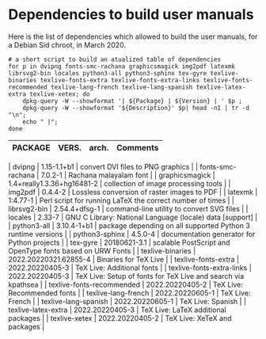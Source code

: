 # Dependencies to build user manuals #

Here is the list of dependencies which allowed to build the user
manuals, for a Debian Sid chroot, in March 2020.

``` shell
# a short script to build an atualized table of dependencies
for p in dvipng fonts-smc-rachana graphicsmagick img2pdf latexmk librsvg2-bin locales python3-all python3-sphinx tex-gyre texlive-binaries texlive-fonts-extra texlive-fonts-extra-links texlive-fonts-recommended texlive-lang-french texlive-lang-spanish texlive-latex-extra texlive-xetex; do
    dpkg-query -W --showformat '| ${Package} | ${Version} | ' $p ;
    dpkg-query -W --showformat '${Description}' $p| head -n1 | tr -d "\n";
    echo " |";
done
```

| PACKAGE | VERS. | arch. | Comments |
| ------- | ----- | ----- | -------- |


| dvipng | 1.15-1.1+b1 | convert DVI files to PNG graphics |
| fonts-smc-rachana | 7.0.2-1 | Rachana malayalam font |
| graphicsmagick | 1.4+really1.3.36+hg16481-2 | collection of image processing tools |
| img2pdf | 0.4.4-2 | Lossless conversion of raster images to PDF |
| latexmk | 1:4.77-1 | Perl script for running LaTeX the correct number of times |
| librsvg2-bin | 2.54.4+dfsg-1 | command-line utility to convert SVG files |
| locales | 2.33-7 | GNU C Library: National Language (locale) data [support] |
| python3-all | 3.10.4-1+b1 | package depending on all supported Python 3 runtime versions |
| python3-sphinx | 4.5.0-4 | documentation generator for Python projects |
| tex-gyre | 20180621-3.1 | scalable PostScript and OpenType fonts based on URW Fonts |
| texlive-binaries | 2022.20220321.62855-4 | Binaries for TeX Live |
| texlive-fonts-extra | 2022.20220405-3 | TeX Live: Additional fonts |
| texlive-fonts-extra-links | 2022.20220405-3 | TeX Live: Setup of fonts for TeX Live and search via kpathsea |
| texlive-fonts-recommended | 2022.20220405-2 | TeX Live: Recommended fonts |
| texlive-lang-french | 2022.20220605-1 | TeX Live: French |
| texlive-lang-spanish | 2022.20220605-1 | TeX Live: Spanish |
| texlive-latex-extra | 2022.20220405-3 | TeX Live: LaTeX additional packages |
| texlive-xetex | 2022.20220405-2 | TeX Live: XeTeX and packages |
